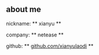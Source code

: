 ## about me 

<i class="fa fa-user"></i> nickname: ** xianyu **

<i class="fa fa-university"></i> company: ** netease **

<i class="fa fa-github"></i> github: ** [github.com/xianyulaodi](github.com/xianyulaodi) **
